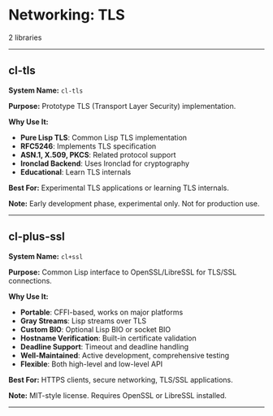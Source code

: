 # Networking: TLS

2 libraries

---

## cl-tls

**System Name:** `cl-tls`

**Purpose:** Prototype TLS (Transport Layer Security) implementation.

**Why Use It:**
- **Pure Lisp TLS**: Common Lisp TLS implementation
- **RFC5246**: Implements TLS specification
- **ASN.1, X.509, PKCS**: Related protocol support
- **Ironclad Backend**: Uses Ironclad for cryptography
- **Educational**: Learn TLS internals

**Best For:** Experimental TLS applications or learning TLS internals.

**Note:** Early development phase, experimental only. Not for production use.

---


## cl-plus-ssl

**System Name:** `cl+ssl`

**Purpose:** Common Lisp interface to OpenSSL/LibreSSL for TLS/SSL connections.

**Why Use It:**
- **Portable**: CFFI-based, works on major platforms
- **Gray Streams**: Lisp streams over TLS
- **Custom BIO**: Optional Lisp BIO or socket BIO
- **Hostname Verification**: Built-in certificate validation
- **Deadline Support**: Timeout and deadline handling
- **Well-Maintained**: Active development, comprehensive testing
- **Flexible**: Both high-level and low-level API

**Best For:** HTTPS clients, secure networking, TLS/SSL applications.

**Note:** MIT-style license. Requires OpenSSL or LibreSSL installed.

---


